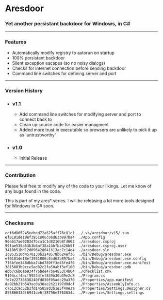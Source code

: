 # Aresdoor
###  Yet another persistant backdoor for Windows, in C#
***

### Features
 * Automatically modify registry to autorun on startup
 * 100% persistant backdoor
 * Silent exception escapes (so no noisy dialogs)
 * Checks for internet connection before sending backdoor
 * Command line switches for defining server and port

***
### Version History
 * ### v1.1
   - Add command line switches for modifying server and port to connect back to
   - Clean up source code for easier managment
   - Added more trust in executable so browsers are unlikely to pick it up as 'untrustworthy'
 * ### v1.0
   -  Initial Release

***
### Contribution
Please feel free to modify any of the code to your likings. Let me know of any bugs found in the code.

This is part of my ares* series. I will be releasing a lot more tools designed for Windows in C# soon.

***
### Checksums
```md5sum
ccf6d865245eebed72a625aff76c81c1  ./.vs/aresdoor/v15/.suo
ef0181de18ef3951806c0ad63b897ba4  ./App.config
90ab17ad0203d7bca1c1d8216b8fd662  ./aresdoor.csproj
99fae535a53b3b6af38a1bbfba426b5f  ./aresdoor.csproj.user
3418b51bd12d09642d641613ac7c14e4  ./aresdoor.sln
1c853510d4570130b2240578b624ef36  ./bin/Debug/aresdoor.exe
ef0181de18ef3951806c0ad63b897ba4  ./bin/Debug/aresdoor.exe.config
7f5bfee348dbba74bd789ff3e45fe4f6  ./bin/Debug/aresdoor.exe.manifest
3815883b9cce5ad82c2fa50abf3ef100  ./bin/Debug/aresdoor.pdb
ebb7c6b6ab934f76bde47b64853c4b64  ./checklist.chk
9104ccf4acf59244fef839b30b39e2c8  ./Program.cs
fe7e22736538240fd830f05adc29a370  ./Properties/app.manifest
da92bb21b543ac0a30ae2b21197d0dcf  ./Properties/AssemblyInfo.cs
c7b12cac52b1fd145858d3b1e5f40e3a  ./Properties/Settings.Designer.cs
853866334f6941de6f38796e3763634c  ./Properties/Settings.settings
```
